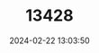 ---
title: "13428"
category: "Microtus daghestanicus"
draft: false
date: 2024-02-22 13:03:50
languages:
  English: ["Caucasus Pine Vole", "Daghestan Pine Vole"]
  French: ["Campagnol du Daghestan"]
  Russian: ["Dagestanskaya Polyovka"]
---